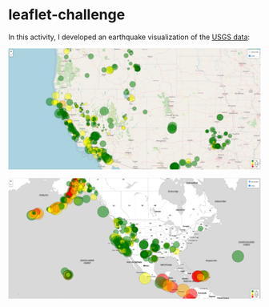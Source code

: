 # leaflet-challenge

In this activity, I developed an earthquake visualization of the [USGS data](https://earthquake.usgs.gov/earthquakes/feed/v1.0/geojson.php):

![earthquake visualization](https://github.com/cami5326/leaflet-challenge/blob/main/pictures/earthquake%20visualization.png)

![greyscale visualization](https://github.com/cami5326/leaflet-challenge/blob/main/pictures/greyscale_visualization.png)